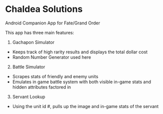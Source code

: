 # Chaldea Solutions
Android Companion App for Fate/Grand Order

This app has three main features:
1. Gachapon Simulator 
  - Keeps track of high rarity results and displays the total dollar cost 
  - Random Number Generator used here
2. Battle Simulator
  - Scrapes stats of friendly and enemy units
  - Emulates in game battle system with both visible in-game stats and hidden attributes factored in
3. Servant Lookup
  - Using the unit id #, pulls up the image and in-game stats of the servant
